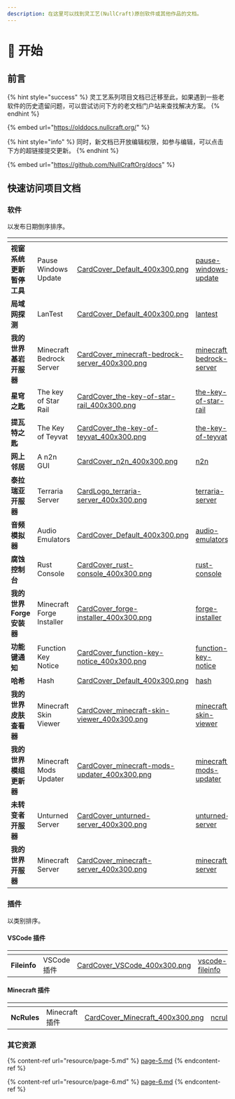 ```yaml
---
description: 在这里可以找到灵工艺(NullCraft)原创软件或其他作品的文档。
---
```


# 🌟 开始

## 前言

{% hint style="success" %}
灵工艺系列项目文档已迁移至此，如果遇到一些老软件的历史遗留问题，可以尝试访问下方的老文档门户站来查找解决方案。
{% endhint %}

{% embed url="https://olddocs.nullcraft.org/" %}

{% hint style="info" %}
同时，新文档已开放编辑权限，如参与编辑，可以点击下方的超链接提交更新。
{% endhint %}

{% embed url="https://github.com/NullCraftOrg/docs" %}

## 快速访问项目文档

### 软件

以发布日期倒序排序。

<table data-view="cards"><thead><tr><th></th><th></th><th data-hidden data-card-cover data-type="files"></th><th data-hidden data-card-target data-type="content-ref"></th></tr></thead><tbody><tr><td><strong>视窗系统更新暂停工具</strong></td><td>Pause Windows Update</td><td><a href=".gitbook/assets/CardCover_Default_400x300.png">CardCover_Default_400x300.png</a></td><td><a href="software/pause-windows-update/">pause-windows-update</a></td></tr><tr><td><strong>局域网探测</strong></td><td>LanTest</td><td><a href=".gitbook/assets/CardCover_Default_400x300.png">CardCover_Default_400x300.png</a></td><td><a href="software/lantest/">lantest</a></td></tr><tr><td><strong>我的世界基岩开服器</strong></td><td>Minecraft Bedrock Server</td><td><a href=".gitbook/assets/CardCover_minecraft-bedrock-server_400x300.png">CardCover_minecraft-bedrock-server_400x300.png</a></td><td><a href="software/minecraft-bedrock-server/">minecraft-bedrock-server</a></td></tr><tr><td><strong>星穹之匙</strong></td><td>The key of Star Rail</td><td><a href=".gitbook/assets/CardCover_the-key-of-star-rail_400x300.png">CardCover_the-key-of-star-rail_400x300.png</a></td><td><a href="software/the-key-of-star-rail/">the-key-of-star-rail</a></td></tr><tr><td><strong>提瓦特之匙</strong></td><td>The Key of Teyvat</td><td><a href=".gitbook/assets/CardCover_the-key-of-teyvat_400x300.png">CardCover_the-key-of-teyvat_400x300.png</a></td><td><a href="software/the-key-of-teyvat/">the-key-of-teyvat</a></td></tr><tr><td><strong>网上邻居</strong></td><td>A n2n GUI</td><td><a href=".gitbook/assets/CardCover_n2n_400x300.png">CardCover_n2n_400x300.png</a></td><td><a href="software/n2n/">n2n</a></td></tr><tr><td><strong>泰拉瑞亚开服器</strong></td><td>Terraria Server</td><td><a href=".gitbook/assets/CardLogo_terraria-server_400x300.png">CardLogo_terraria-server_400x300.png</a></td><td><a href="software/terraria-server/">terraria-server</a></td></tr><tr><td><strong>音频模拟器</strong></td><td>Audio Emulators</td><td><a href=".gitbook/assets/CardCover_Default_400x300.png">CardCover_Default_400x300.png</a></td><td><a href="software/audio-emulators/">audio-emulators</a></td></tr><tr><td><strong>腐蚀控制台</strong></td><td>Rust Console</td><td><a href=".gitbook/assets/CardCover_rust-console_400x300.png">CardCover_rust-console_400x300.png</a></td><td><a href="software/rust-console/">rust-console</a></td></tr><tr><td><strong>我的世界Forge安装器</strong></td><td>Minecraft Forge Installer</td><td><a href=".gitbook/assets/CardCover_forge-installer_400x300.png">CardCover_forge-installer_400x300.png</a></td><td><a href="software/forge-installer/">forge-installer</a></td></tr><tr><td><strong>功能键通知</strong></td><td>Function Key Notice</td><td><a href=".gitbook/assets/CardCover_function-key-notice_400x300.png">CardCover_function-key-notice_400x300.png</a></td><td><a href="software/function-key-notice/">function-key-notice</a></td></tr><tr><td><strong>哈希</strong></td><td>Hash</td><td><a href=".gitbook/assets/CardCover_Default_400x300.png">CardCover_Default_400x300.png</a></td><td><a href="software/hash/">hash</a></td></tr><tr><td><strong>我的世界皮肤查看器</strong></td><td>Minecraft Skin Viewer</td><td><a href=".gitbook/assets/CardCover_minecraft-skin-viewer_400x300.png">CardCover_minecraft-skin-viewer_400x300.png</a></td><td><a href="software/minecraft-skin-viewer/">minecraft-skin-viewer</a></td></tr><tr><td><strong>我的世界模组更新器</strong></td><td>Minecraft Mods Updater</td><td><a href=".gitbook/assets/CardCover_minecraft-mods-updater_400x300.png">CardCover_minecraft-mods-updater_400x300.png</a></td><td><a href="software/minecraft-mods-updater/">minecraft-mods-updater</a></td></tr><tr><td><strong>未转变者开服器</strong></td><td>Unturned Server</td><td><a href=".gitbook/assets/CardCover_unturned-server_400x300.png">CardCover_unturned-server_400x300.png</a></td><td><a href="software/unturned-server/">unturned-server</a></td></tr><tr><td><strong>我的世界开服器</strong></td><td>Minecraft Server</td><td><a href=".gitbook/assets/CardCover_minecraft-server_400x300.png">CardCover_minecraft-server_400x300.png</a></td><td><a href="software/minecraft-server/">minecraft-server</a></td></tr></tbody></table>

### 插件

以类别排序。

#### VSCode 插件

<table data-view="cards"><thead><tr><th></th><th></th><th data-hidden data-card-cover data-type="files"></th><th data-hidden data-card-target data-type="content-ref"></th></tr></thead><tbody><tr><td><strong>Fileinfo</strong></td><td>VSCode 插件</td><td><a href=".gitbook/assets/CardCover_VSCode_400x300.png">CardCover_VSCode_400x300.png</a></td><td><a href="plugin/vscode-fileinfo/">vscode-fileinfo</a></td></tr></tbody></table>

#### Minecraft 插件

<table data-view="cards"><thead><tr><th></th><th></th><th data-hidden data-card-cover data-type="files"></th><th data-hidden data-card-target data-type="content-ref"></th></tr></thead><tbody><tr><td><strong>NcRules</strong></td><td>Minecraft 插件</td><td><a href=".gitbook/assets/CardCover_Minecraft_400x300.png">CardCover_Minecraft_400x300.png</a></td><td><a href="plugin/ncrules.md">ncrules.md</a></td></tr></tbody></table>

### 其它资源

{% content-ref url="resource/page-5.md" %}
[page-5.md](resource/page-5.md)
{% endcontent-ref %}

{% content-ref url="resource/page-6.md" %}
[page-6.md](resource/page-6.md)
{% endcontent-ref %}
